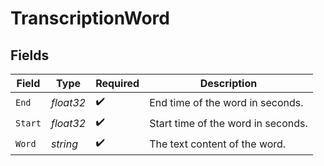 # TranscriptionWord


## Fields

| Field                              | Type                               | Required                           | Description                        |
| ---------------------------------- | ---------------------------------- | ---------------------------------- | ---------------------------------- |
| `End`                              | *float32*                          | :heavy_check_mark:                 | End time of the word in seconds.   |
| `Start`                            | *float32*                          | :heavy_check_mark:                 | Start time of the word in seconds. |
| `Word`                             | *string*                           | :heavy_check_mark:                 | The text content of the word.      |